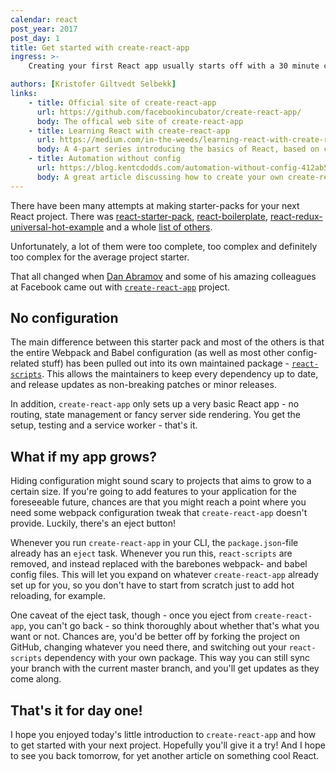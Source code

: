 ```yaml
---
calendar: react
post_year: 2017
post_day: 1
title: Get started with create-react-app
ingress: >-
    Creating your first React app usually starts off with a 30 minute crash course with Webpack, Babel and a whole lot of stuff not remotely related to React. That all changed with create-react-app.

authors: [Kristofer Giltvedt Selbekk]
links:
    - title: Official site of create-react-app
      url: https://github.com/facebookincubator/create-react-app/
      body: The offical web site of create-react-app
    - title: Learning React with create-react-app
      url: https://medium.com/in-the-weeds/learning-react-with-create-react-app-part-1-a12e1833fdc
      body: A 4-part series introducing the basics of React, based on create-react-app
    - title: Automation without config
      url: https://blog.kentcdodds.com/automation-without-config-412ab5e47229
      body: A great article discussing how to create your own create-react-app to suit your own needs
---
```


There have been many attempts at making starter-packs for your next
React project. There was
[react-starter-pack](https://github.com/kriasoft/react-starter-kit),
[react-boilerplate](https://github.com/react-boilerplate/react-boilerplate),
[react-redux-universal-hot-example](https://github.com/erikras/react-redux-universal-hot-example)
and a whole [list of others](https://www.javascriptstuff.com/react-starter-projects/).

Unfortunately, a lot of them were too complete, too complex and definitely too complex for the
average project starter.

That all changed when [Dan Abramov](https://twitter.com/dan_abramov) and some of his amazing
colleagues at Facebook came out with [`create-react-app`](https://github.com/facebookincubator/create-react-app/)
project.

## No configuration

The main difference between this starter pack and most of the others is that the entire
Webpack and Babel configuration (as well as most other config-related stuff) has been
pulled out into its own maintained package -
[`react-scripts`](https://github.com/facebookincubator/create-react-app/tree/master/packages/react-scripts).
This allows the maintainers to keep every dependency up to date, and release updates as
non-breaking patches or minor releases.

In addition, `create-react-app` only sets up a very basic React app - no routing, state management or
fancy server side rendering. You get the setup, testing and a service worker - that's it.

## What if my app grows?

Hiding configuration might sound scary to projects that aims to grow to a certain size. If you're going to add features
to your application for the foreseeable future, chances are that you might reach a point where you need some
webpack configuration tweak that `create-react-app` doesn't provide. Luckily, there's an eject button!

Whenever you run `create-react-app` in your CLI, the `package.json`-file already has an `eject` task. Whenever you
run this, `react-scripts` are removed, and instead replaced with the barebones webpack- and babel config files. This
will let you expand on whatever `create-react-app` already set up for you, so you don't have to start from scratch
just to add hot reloading, for example.

One caveat of the eject task, though - once you eject from `create-react-app`, you can't go back - so think thoroughly
about whether that's what you want or not. Chances are, you'd be better off by forking the project on GitHub, changing
whatever you need there, and switching out your `react-scripts` dependency with your own package. This way you can still sync your branch with the current master branch, and you'll get updates as they come along.

## That's it for day one!

I hope you enjoyed today's little introduction to `create-react-app` and how to get started with your next project.
Hopefully you'll give it a try! And I hope to see you back tomorrow, for yet another article on something cool React.
